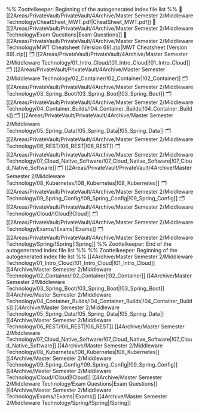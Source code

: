 %% Zoottelkeeper: Beginning of the autogenerated index file list  %%
📄 [[2Areas/PrivateVault/PrivateVault/4Archive/Master Semester 2/Middleware Technology/CheatSheet_MWT.pdf|CheatSheet_MWT.pdf]]
📄 [[2Areas/PrivateVault/PrivateVault/4Archive/Master Semester 2/Middleware Technology/Exam Questions|Exam Questions]]
📄 [[2Areas/PrivateVault/PrivateVault/4Archive/Master Semester 2/Middleware Technology/MWT Cheatsheet (Version 69).zip|MWT Cheatsheet (Version 69).zip]]
🗂️ [[2Areas/PrivateVault/PrivateVault/4Archive/Master Semester 2/Middleware Technology/01_Intro_Cloud/!01_Intro_Cloud|!01_Intro_Cloud]]
🗂️ [[2Areas/PrivateVault/PrivateVault/4Archive/Master Semester 2/Middleware Technology/02_Container/!02_Container|!02_Container]]
🗂️ [[2Areas/PrivateVault/PrivateVault/4Archive/Master Semester 2/Middleware Technology/03_Spring_Boot/!03_Spring_Boot|!03_Spring_Boot]]
🗂️ [[2Areas/PrivateVault/PrivateVault/4Archive/Master Semester 2/Middleware Technology/04_Container_Builds/!04_Container_Builds|!04_Container_Builds]]
🗂️ [[2Areas/PrivateVault/PrivateVault/4Archive/Master Semester 2/Middleware Technology/05_Spring_Data/!05_Spring_Data|!05_Spring_Data]]
🗂️ [[2Areas/PrivateVault/PrivateVault/4Archive/Master Semester 2/Middleware Technology/06_REST/!06_REST|!06_REST]]
🗂️ [[2Areas/PrivateVault/PrivateVault/4Archive/Master Semester 2/Middleware Technology/07_Cloud_Native_Software/!07_Cloud_Native_Software|!07_Cloud_Native_Software]]
🗂️ [[2Areas/PrivateVault/PrivateVault/4Archive/Master Semester 2/Middleware Technology/08_Kubernetes/!08_Kubernetes|!08_Kubernetes]]
🗂️ [[2Areas/PrivateVault/PrivateVault/4Archive/Master Semester 2/Middleware Technology/09_Spring_Config/!09_Spring_Config|!09_Spring_Config]]
🗂️ [[2Areas/PrivateVault/PrivateVault/4Archive/Master Semester 2/Middleware Technology/Cloud/!Cloud|!Cloud]]
🗂️ [[2Areas/PrivateVault/PrivateVault/4Archive/Master Semester 2/Middleware Technology/Exams/!Exams|!Exams]]
🗂️ [[2Areas/PrivateVault/PrivateVault/4Archive/Master Semester 2/Middleware Technology/Spring/!Spring|!Spring]]
%% Zoottelkeeper: End of the autogenerated index file list  %%
%% Zoottelkeeper: Beginning of the autogenerated index file list  %%
 [[4Archive/Master Semester 2/Middleware Technology/01_Intro_Cloud/!01_Intro_Cloud|!01_Intro_Cloud]]
 [[4Archive/Master Semester 2/Middleware Technology/02_Container/!02_Container|!02_Container]]
 [[4Archive/Master Semester 2/Middleware Technology/03_Spring_Boot/!03_Spring_Boot|!03_Spring_Boot]]
 [[4Archive/Master Semester 2/Middleware Technology/04_Container_Builds/!04_Container_Builds|!04_Container_Builds]]
 [[4Archive/Master Semester 2/Middleware Technology/05_Spring_Data/!05_Spring_Data|!05_Spring_Data]]
 [[4Archive/Master Semester 2/Middleware Technology/06_REST/!06_REST|!06_REST]]
 [[4Archive/Master Semester 2/Middleware Technology/07_Cloud_Native_Software/!07_Cloud_Native_Software|!07_Cloud_Native_Software]]
 [[4Archive/Master Semester 2/Middleware Technology/08_Kubernetes/!08_Kubernetes|!08_Kubernetes]]
 [[4Archive/Master Semester 2/Middleware Technology/09_Spring_Config/!09_Spring_Config|!09_Spring_Config]]
 [[4Archive/Master Semester 2/Middleware Technology/Cloud/!Cloud|!Cloud]]
 [[4Archive/Master Semester 2/Middleware Technology/Exam Questions|Exam Questions]]
 [[4Archive/Master Semester 2/Middleware Technology/Exams/!Exams|!Exams]]
 [[4Archive/Master Semester 2/Middleware Technology/Spring/!Spring|!Spring]]
